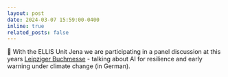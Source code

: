 ```yaml
---
layout: post
date: 2024-03-07 15:59:00-0400
inline: true
related_posts: false
---
```


:microphone: With the ELLIS Unit Jena we are participating in a panel discussion at this years [Leipziger Buchmesse](https://www.leipziger-buchmesse.de/pco/de/buchmesse/65b231f60b8b7047ce6658b8) - talking about AI for resilience and early warning under climate change (in German).
